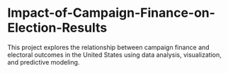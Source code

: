 # Impact-of-Campaign-Finance-on-Election-Results
This project explores the relationship between campaign finance and electoral outcomes in the United States using data analysis, visualization, and predictive modeling.
